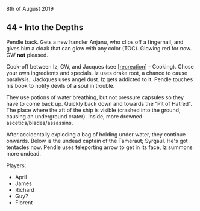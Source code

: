 8th of August 2019
## 44 - Into the Depths
Pendle back. Gets a new handler Anjanu, who clips off a fingernail, and gives him a cloak that can glow with any color (TOC). Glowing red for now. GW __not__ pleased.

Cook-off between Iz, GW, and Jacques (see [[recreation]] - Cooking). Chose your own ingredients and specials.
Iz uses drake root, a chance to cause paralysis..
Jackques uses angel dust.
Iz gets addicted to it. Pendle touches his book to notify devils of a soul in trouble.

They use potions of water breathing, but not pressure capsules so they have to come back up. Quickly back down and towards the "Pit of Hatred". The place where the aft of the ship is visible (crashed into the ground, causing an underground crater). Inside, more drowned ascetics/blades/assassins.

After accidentally exploding a bag of holding under water, they continue onwards.
Below is the undead captain of the Tameraut; Syrgaul. He's got tentacles now. Pendle uses teleporting arrow to get in its face, Iz summons more undead.

Players:
- April
- James
- Richard
- Guy?
- Florent

[//begin]: # "Autogenerated link references for markdown compatibility"
[recreation]: ../rules/recreation "Recreational"
[//end]: # "Autogenerated link references"
